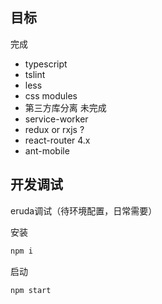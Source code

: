 ## 目标
完成
* typescript
* tslint
* less
* css modules
* 第三方库分离
未完成
* service-worker
* redux or rxjs ?
* react-router 4.x
* ant-mobile

## 开发调试
eruda调试（待环境配置，日常需要）

安装
```bash
npm i
```

启动
```bash
npm start
```